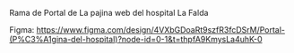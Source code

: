 Rama de Portal de La pajina web del hospital La Falda

Figma: https://www.figma.com/design/4VXbGDoaRt9szfR3fcDSrM/Portal-(P%C3%A1gina-del-hospital)?node-id=0-1&t=thpfA9KmysLa4uhK-0 